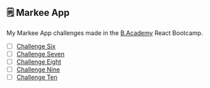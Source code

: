 ## 🗒 Markee App

My Markee App challenges made in the [B.Academy](https://b-academy.brainn.co/) React Bootcamp.

- [ ] [Challenge Six]()
- [ ] [Challenge Seven]()
- [ ] [Challenge Eight]()
- [ ] [Challenge Nine]()
- [ ] [Challenge Ten]()
